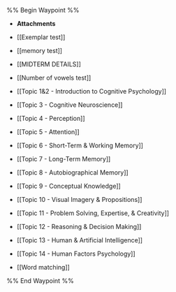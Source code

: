 %% Begin Waypoint %%
- **Attachments**

- [[Exemplar test]]
- [[memory test]]
- [[MIDTERM DETAILS]]
- [[Number of vowels test]]
- [[Topic 1&2 - Introduction to Cognitive Psychology]]
- [[Topic 3 - Cognitive Neuroscience]]
- [[Topic 4 - Perception]]
- [[Topic 5 - Attention]]
- [[Topic 6 - Short-Term & Working Memory]]
- [[Topic 7 - Long-Term Memory]]
- [[Topic 8 - Autobiographical Memory]]
- [[Topic 9 - Conceptual Knowledge]]
- [[Topic 10 - Visual Imagery & Propositions]]
- [[Topic 11 - Problem Solving, Expertise, & Creativity]]
- [[Topic 12 - Reasoning & Decision Making]]
- [[Topic 13 - Human & Artificial Intelligence]]
- [[Topic 14 -  Human Factors Psychology]]
- [[Word matching]]

%% End Waypoint %%